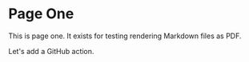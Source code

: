 # Page One

This is page one. It exists for testing rendering Markdown files as PDF.

Let's add a GitHub action.
